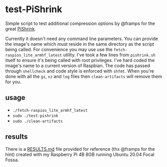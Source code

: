 # test-PiShrink

Simple script to test additional compression options by @framps for the great [PiShrink](https://github.com/Drewsif/PiShrink).

Currently it doesn't need any command line parameters. You can provide the image's name which must reside in the same directory as the script being called. For convenience you may use use the `fetch-raspios_lite_armhf_latest` utility. I've took a few lines from `pishrink.sh` itself to ensure it's being called with root privileges. I've hard coded the image's name to a current version of Raspbian. The code has passed through `shellcheck` and code style is enforced with `shfmt`. When you're done with all the `gz`, `xz` and `log` files then `clean-artifacts` will remove them for you.

## usage

- `./fetch-raspios_lite_armhf_latest`
- `sudo ./test-pishrink`<image>
- `sudo ./clean-artifacts`

## results

There is a [RESULTS.md](RESULTS.md) file provided for reference (thx @framps for the hint) created with my Raspberry Pi 4B 8GB running Ubuntu 20.04 Focal Fossa.
